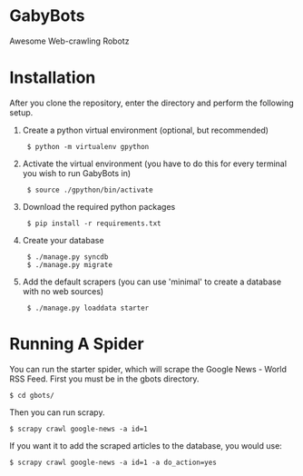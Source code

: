 GabyBots
========

Awesome Web-crawling Robotz


Installation
============

After you clone the repository, enter the directory and perform the following setup.

1. Create a python virtual environment (optional, but recommended)

        $ python -m virtualenv gpython

2. Activate the virtual environment (you have to do this for every terminal you wish to run GabyBots in)

        $ source ./gpython/bin/activate

3. Download the required python packages

        $ pip install -r requirements.txt

4. Create your database

        $ ./manage.py syncdb
        $ ./manage.py migrate

5. Add the default scrapers (you can use 'minimal' to create a database with no web sources)

        $ ./manage.py loaddata starter


Running A Spider
================

You can run the starter spider, which will scrape the Google News - World RSS Feed. First you must be in the gbots directory.

    $ cd gbots/

Then you can run scrapy.

    $ scrapy crawl google-news -a id=1

If you want it to add the scraped articles to the database, you would use:

    $ scrapy crawl google-news -a id=1 -a do_action=yes
